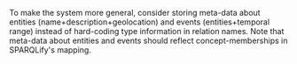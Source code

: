To make the system more general, consider storing meta-data about entities (name+description+geolocation)
and events (entities+temporal range) instead of hard-coding type information in relation names.
Note that meta-data about entities and events should reflect concept-memberships in SPARQLify's mapping.